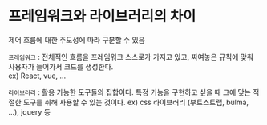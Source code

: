 # 프레임워크와 라이브러리의 차이

제어 흐름에 대한 주도성에 따라 구분할 수 있음

`프레임워크` : 전체적인 흐름을 프레임워크 스스로가 가지고 있고, 짜여놓은 규칙에 맞춰 사용자가 들어가서 코드를 생성한다.       
ex) React, vue, ...

`라이브러리` : 활용 가능한 도구들의 집합이다. 특정 기능을 구현하고 싶을 때 그에 맞는 적절한 도구를 취해 사용할 수 있는 것이다.
ex) css 라이브러리 (부트스트랩, bulma, ...), jquery 등